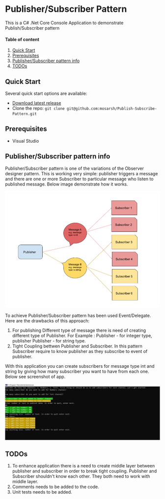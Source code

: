 # Publisher/Subscriber Pattern
This is a C# .Net Core Console Application to demonstrate Publish/Subscriber pattern

#### Table of content
1. [Quick Start](#quick-start)
2. [Prerequisites](#prerequisites)
3. [Publisher/Subscriber pattern info](#publishersubscriber-pattern-info)
5. [TODOs](#todos)

## Quick Start
Several quick start options are available:
- [Download latest release](https://github.com/mosarsh/Publish-Subscribe-Pattern/archive/master.zip)
- Clone the repo: `git clone git@github.com:mosarsh/Publish-Subscribe-Pattern.git`

## Prerequisites
- Visual Studio
   
## Publisher/Subscriber pattern info
Publisher/Subscriber pattern is one of the variations of the Observer designer pattern. This is working very simple: publisher triggers a message and there are one or more Subscriber to particular message who listen to published message. Below image demonstrate how it works.

![](images/diagram1.png)

To achieve Publisher/Subscriber pattern has been used Event/Delegate. Here are the drawbacks of this approach:
1. For publishing Different type of message there is need of creating different type of Publisher. For Example : Publisher<int> - for integer type,  publisher Publisher<string> - for string type.
2. Tight Coupling bettwen Publisher and Subscriber. In this pattern Subscriber require to know publisher as they subscribe to event of publisher.
   
With this application you can create subscribers for message type int and string by giving how many subscriber you want to have from each one. Below see screenshot of app.

![](images/consoleapp.PNG)

## TODOs
1. To enhance application there is a need to create middle layer between publisher and subscriber in order to break tight coupling. Publisher and Subscriber shouldn't know each other. They both need to work with middle layer.
2. Comments needs to be added to the code.
3. Unit tests needs to be added.
